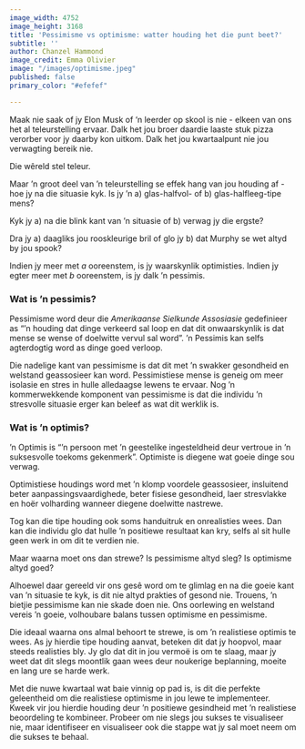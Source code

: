 ```yaml
---
image_width: 4752
image_height: 3168
title: 'Pessimisme vs optimisme: watter houding het die punt beet?'
subtitle: ''
author: Chanzel Hammond
image_credit: Emma Olivier
image: "/images/optimisme.jpeg"
published: false
primary_color: "#efefef"

---
```

Maak nie saak of jy Elon Musk of ‘n leerder op skool is nie - elkeen van ons het al teleurstelling ervaar. Dalk het jou broer daardie laaste stuk pizza verorber voor jy daarby kon uitkom. Dalk het jou kwartaalpunt nie jou verwagting bereik nie.

Die wêreld stel teleur.

Maar ’n groot deel van ’n teleurstelling se effek hang van jou houding af - hoe jy na die situasie kyk. Is jy ’n a) glas-halfvol- of b) glas-halfleeg-tipe mens?

Kyk jy a) na die blink kant van ’n situasie of b) verwag jy die ergste?

Dra jy a) daagliks jou rooskleurige bril of glo jy b) dat Murphy se wet altyd by jou spook?

Indien jy meer met _a_ ooreenstem, is jy waarskynlik optimisties. Indien jy egter meer met _b_ ooreenstem, is jy dalk ’n pessimis.

### Wat is ’n pessimis?

Pessimisme word deur die _Amerikaanse Sielkunde Assosiasie_ gedefinieer as “’n houding dat dinge verkeerd sal loop en dat dit onwaarskynlik is dat mense se wense of doelwitte vervul sal word”. ’n Pessimis kan selfs agterdogtig word as dinge goed verloop.

Die nadelige kant van pessimisme is dat dit met ’n swakker gesondheid en welstand geassosieer kan word. Pessimistiese mense is geneig om meer isolasie en stres in hulle alledaagse lewens te ervaar. Nog ’n kommerwekkende komponent van pessimisme is dat die individu ’n stresvolle situasie erger kan beleef as wat dit werklik is.

### Wat is ’n optimis?

’n Optimis is “’n persoon met ’n geestelike ingesteldheid deur vertroue in ’n suksesvolle toekoms gekenmerk”. Optimiste is diegene wat goeie dinge sou verwag.

Optimistiese houdings word met ’n klomp voordele geassosieer, insluitend beter aanpassingsvaardighede, beter fisiese gesondheid, laer stresvlakke en hoër volharding wanneer diegene doelwitte nastrewe.

Tog kan die tipe houding ook soms handuitruk en onrealisties wees. Dan kan die individu glo dat hulle ’n positiewe resultaat kan kry, selfs al sit hulle geen werk in om dit te verdien nie.

Maar waarna moet ons dan strewe? Is pessimisme altyd sleg? Is optimisme altyd goed?

Alhoewel daar gereeld vir ons gesê word om te glimlag en na die goeie kant van ’n situasie te kyk, is dit nie altyd prakties of gesond nie. Trouens, ’n bietjie pessimisme kan nie skade doen nie. Ons oorlewing en welstand vereis ’n goeie, volhoubare balans tussen optimisme en pessimisme.

Die ideaal waarna ons almal behoort te strewe, is om ’n realistiese optimis te wees. As jy hierdie tipe houding aanvat, beteken dit dat jy hoopvol, maar steeds realisties bly. Jy glo dat dit in jou vermoë is om te slaag, maar jy weet dat dit slegs moontlik gaan wees deur noukerige beplanning, moeite en lang ure se harde werk.

Met die nuwe kwartaal wat baie vinnig op pad is, is dit die perfekte geleentheid om die realistiese optimisme in jou lewe te implementeer. Kweek vir jou hierdie houding deur ’n positiewe gesindheid met ’n realistiese beoordeling te kombineer. Probeer om nie slegs jou sukses te visualiseer nie, maar identifiseer en visualiseer ook die stappe wat jy sal moet neem om die sukses te behaal.